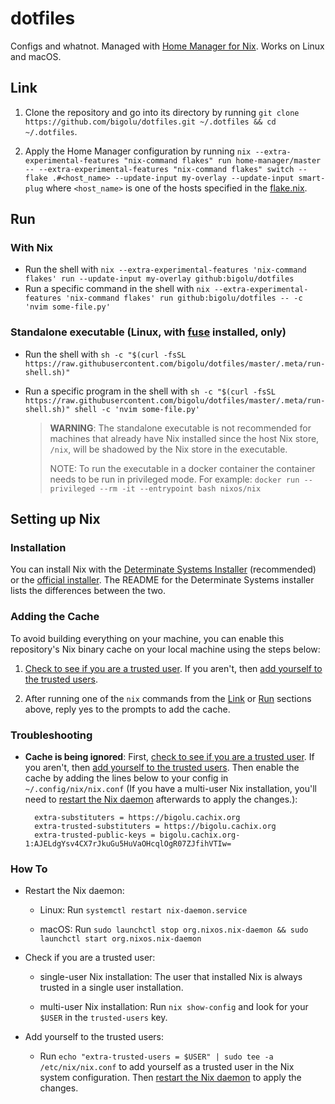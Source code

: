 # dotfiles

Configs and whatnot. Managed with [Home Manager for Nix](https://github.com/nix-community/home-manager). Works on Linux and macOS.

## Link

1. Clone the repository and go into its directory by running `git clone https://github.com/bigolu/dotfiles.git ~/.dotfiles && cd ~/.dotfiles`.

2. Apply the Home Manager configuration by running `nix --extra-experimental-features "nix-command flakes" run home-manager/master -- --extra-experimental-features "nix-command flakes" switch --flake .#<host_name> --update-input my-overlay --update-input smart-plug` where `<host_name>` is one of the hosts specified in the [flake.nix](https://github.com/bigolu/dotfiles/blob/master/flake.nix).

## Run

### With Nix

- Run the shell with `nix --extra-experimental-features 'nix-command flakes' run --update-input my-overlay github:bigolu/dotfiles`
- Run a specific command in the shell with `nix --extra-experimental-features 'nix-command flakes' run github:bigolu/dotfiles -- -c 'nvim some-file.py'`

### Standalone executable (Linux, with [fuse](https://github.com/libfuse/libfuse) installed, only)

- Run the shell with `sh -c "$(curl -fsSL https://raw.githubusercontent.com/bigolu/dotfiles/master/.meta/run-shell.sh)"`
- Run a specific program in the shell with `sh -c "$(curl -fsSL https://raw.githubusercontent.com/bigolu/dotfiles/master/.meta/run-shell.sh)" shell -c 'nvim some-file.py'`

  > **WARNING**: The standalone executable is not recommended for machines that already have Nix installed since the host Nix store, `/nix`, will be shadowed by the Nix store in the executable.
  >
  > NOTE: To run the executable in a docker container the container needs to be run in privileged mode. For example: `docker run --privileged --rm -it --entrypoint bash nixos/nix`

## Setting up Nix

### Installation

You can install Nix with the [Determinate Systems Installer](https://github.com/DeterminateSystems/nix-installer) (recommended) or the [official installer](https://nixos.org/download.html). The README for the Determinate Systems installer lists the differences between the two.

### Adding the Cache

To avoid building everything on your machine, you can enable this repository's Nix binary cache on your local machine using the steps below:

1. [Check to see if you are a trusted user](#check-trust). If you aren't, then [add yourself to the trusted users](#add-trust).

2. After running one of the `nix` commands from the [Link](#link) or [Run](#run) sections above, reply yes to the prompts to add the cache.

### Troubleshooting

- **Cache is being ignored**: First, [check to see if you are a trusted user](#check-trust). If you aren't, then [add yourself to the trusted users](#add-trust). Then enable the cache by adding the lines below to your config in `~/.config/nix/nix.conf` (If you have a multi-user Nix installation, you'll need to [restart the Nix daemon](#restart-daemon) afterwards to apply the changes.):

        extra-substituters = https://bigolu.cachix.org
        extra-trusted-substituters = https://bigolu.cachix.org
        extra-trusted-public-keys = bigolu.cachix.org-1:AJELdgYsv4CX7rJkuGu5HuVaOHcqlOgR07ZJfihVTIw=

### How To

- <span id="restart-daemon">Restart the Nix daemon</span>:

  - Linux: Run `systemctl restart nix-daemon.service`

  - macOS: Run `sudo launchctl stop org.nixos.nix-daemon && sudo launchctl start org.nixos.nix-daemon`

- <span id="check-trust">Check if you are a trusted user</span>:

  - single-user Nix installation: The user that installed Nix is always trusted in a single user installation.

  - multi-user Nix installation: Run `nix show-config` and look for your `$USER` in the `trusted-users` key.

- <span id="add-trust">Add yourself to the trusted users</space>:

  - Run `echo "extra-trusted-users = $USER" | sudo tee -a /etc/nix/nix.conf` to add yourself as a trusted user in the Nix system configuration. Then [restart the Nix daemon](#restart-daemon) to apply the changes.
